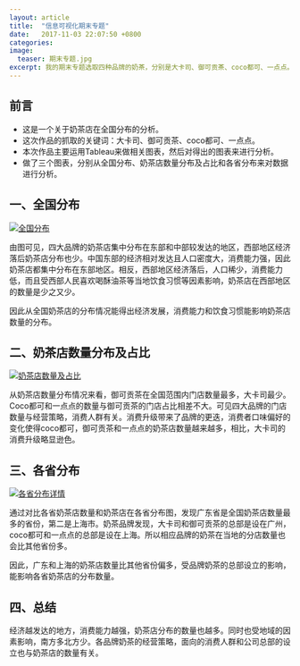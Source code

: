 ```yaml
---
layout: article
title:  "信息可视化期末专题"
date:   2017-11-03 22:07:50 +0800
categories:  
image:
  teaser: 期末专题.jpg
excerpt: 我的期末专题选取四种品牌的奶茶，分别是大卡司、御可贡茶、coco都可、一点点。分析奶茶店数量的分布是受哪些因素影响。
---
```


## 前言
- 这是一个关于奶茶店在全国分布的分析。
- 这次作品的抓取的关键词：大卡司、御可贡茶、coco都可、一点点。
- 本次作品主要运用Tableau来做相关图表，然后对得出的图表来进行分析。
- 做了三个图表，分别从全国分布、奶茶店数量分布及占比和各省分布来对数据进行分析。

## 一、全国分布

<div class='tableauPlaceholder' id='viz1515162711804' style='position: relative'><noscript><a href='#'><img alt='全国分布 ' src='https:&#47;&#47;public.tableau.com&#47;static&#47;images&#47;20&#47;2018-01-05-&#47;sheet0&#47;1_rss.png' style='border: none' /></a></noscript><object class='tableauViz'  style='display:none;'><param name='host_url' value='https%3A%2F%2Fpublic.tableau.com%2F' /> <param name='embed_code_version' value='3' /> <param name='site_root' value='' /><param name='name' value='2018-01-05-&#47;sheet0' /><param name='tabs' value='no' /><param name='toolbar' value='yes' /><param name='static_image' value='https:&#47;&#47;public.tableau.com&#47;static&#47;images&#47;20&#47;2018-01-05-&#47;sheet0&#47;1.png' /> <param name='animate_transition' value='yes' /><param name='display_static_image' value='yes' /><param name='display_spinner' value='yes' /><param name='display_overlay' value='yes' /><param name='display_count' value='yes' /></object></div><script type='text/javascript'>var divElement = document.getElementById('viz1515162711804');var vizElement = divElement.getElementsByTagName('object')[0];vizElement.style.width='100%';vizElement.style.height=(divElement.offsetWidth*0.75)+'px';var scriptElement = document.createElement('script');scriptElement.src = 'https://public.tableau.com/javascripts/api/viz_v1.js'; vizElement.parentNode.insertBefore(scriptElement, vizElement);</script>

由图可见，四大品牌的奶茶店集中分布在东部和中部较发达的地区，西部地区经济落后奶茶店分布也少。中国东部的经济相对发达且人口密度大，消费能力强，因此奶茶店都集中分布在东部地区。相反，西部地区经济落后，人口稀少，消费能力低，而且受西部人民喜欢喝酥油茶等当地饮食习惯等因素影响，奶茶店在西部地区的数量是少之又少。

因此从全国奶茶店的分布情况能得出经济发展，消费能力和饮食习惯能影响奶茶店数量的分布。


## 二、奶茶店数量分布及占比

<div class='tableauPlaceholder' id='viz1515162236741' style='position: relative'><noscript><a href=''><img alt='奶茶店数量及占比 ' src='https:&#47;&#47;public.tableau.com&#47;static&#47;images&#47;20&#47;2018-01-05-&#47;sheet5&#47;1_rss.png' style='border: none' /></a></noscript><object class='tableauViz'  style='display:none;'><param name='host_url' value='https%3A%2F%2Fpublic.tableau.com%2F' /> <param name='embed_code_version' value='3' /> <param name='site_root' value='' /><param name='name' value='2018-01-05-&#47;sheet5' /><param name='tabs' value='no' /><param name='toolbar' value='yes' /><param name='static_image' value='https:&#47;&#47;public.tableau.com&#47;static&#47;images&#47;20&#47;2018-01-05-&#47;sheet5&#47;1.png' /> <param name='animate_transition' value='yes' /><param name='display_static_image' value='yes' /><param name='display_spinner' value='yes' /><param name='display_overlay' value='yes' /><param name='display_count' value='yes' /></object></div><script type='text/javascript'>var divElement = document.getElementById('viz1515162236741');var vizElement = divElement.getElementsByTagName('object')[0];vizElement.style.width='1000px';vizElement.style.height='827px';var scriptElement = document.createElement('script');scriptElement.src = 'https://public.tableau.com/javascripts/api/viz_v1.js';vizElement.parentNode.insertBefore(scriptElement, vizElement);</script>

从奶茶店数量分布情况来看，御可贡茶在全国范围内门店数量最多，大卡司最少。Coco都可和一点点的数量与御可贡茶的门店占比相差不大。可见四大品牌的门店数量与经营策略，消费人群有关。消费升级带来了品牌的更迭，消费者口味偏好的变化使得coco都可，御可贡茶和一点点的奶茶店数量越来越多，相比，大卡司的消费升级略显逊色。


## 三、各省分布

<div class='tableauPlaceholder' id='viz1515162230347' style='position: relative'><noscript><a href=''><img alt='各省分布详情 ' src='https:&#47;&#47;public.tableau.com&#47;static&#47;images&#47;20&#47;2018-01-05-&#47;sheet6&#47;1_rss.png' style='border: none' /></a></noscript><object class='tableauViz'  style='display:none;'><param name='host_url' value='https%3A%2F%2Fpublic.tableau.com%2F' /> <param name='embed_code_version' value='3' /> <param name='site_root' value='' /><param name='name' value='2018-01-05-&#47;sheet6' /><param name='tabs' value='no' /><param name='toolbar' value='yes' /><param name='static_image' value='https:&#47;&#47;public.tableau.com&#47;static&#47;images&#47;20&#47;2018-01-05-&#47;sheet6&#47;1.png' /> <param name='animate_transition' value='yes' /><param name='display_static_image' value='yes' /><param name='display_spinner' value='yes' /><param name='display_overlay' value='yes' /><param name='display_count' value='yes' /></object></div><script type='text/javascript'>var divElement = document.getElementById('viz1515162230347');var vizElement = divElement.getElementsByTagName('object')[0];vizElement.style.width='1000px';vizElement.style.height='827px';var scriptElement = document.createElement('script');scriptElement.src = 'https://public.tableau.com/javascripts/api/viz_v1.js';vizElement.parentNode.insertBefore(scriptElement, vizElement);</script>


通过对比各省奶茶店数量和奶茶店在各省分布图，发现广东省是全国奶茶店数量最多的省份，第二是上海市。奶茶品牌发现，大卡司和御可贡茶的总部是设在广州，coco都可和一点点的总部是设在上海。所以相应品牌的奶茶在当地的分店数量也会比其他省份多。

因此，广东和上海的奶茶店数量比其他省份偏多，受品牌奶茶的总部设立的影响，能影响各省奶茶店的分布数量。


## 四、总结
经济越发达的地方，消费能力越强，奶茶店分布的数量也越多。同时也受地域的因素影响，南方多北方少。各品牌奶茶的经营策略，面向的消费人群和公司总部的设立也与奶茶店的数量有关。